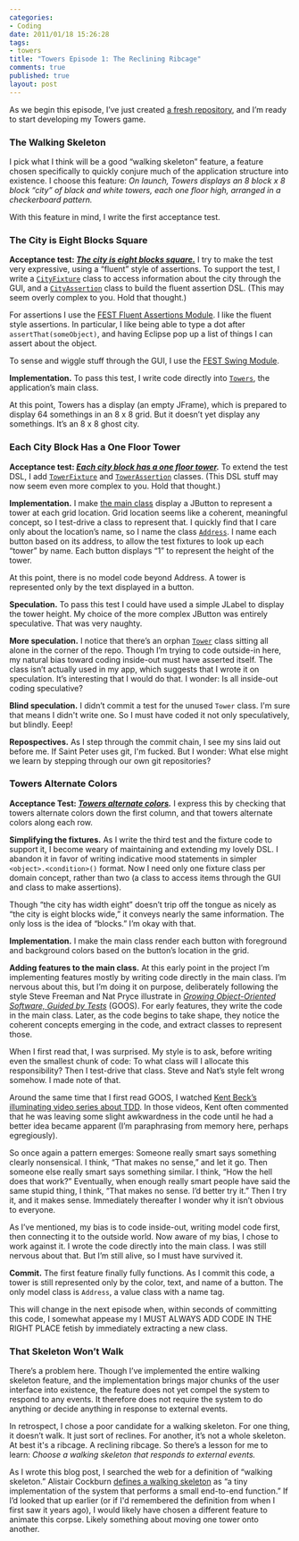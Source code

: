 ```yaml
--- 
categories: 
- Coding
date: 2011/01/18 15:26:28
tags: 
- towers
title: "Towers Episode 1: The Reclining Ribcage"
comments: true
published: true
layout: post
---
```


<p>As we begin this episode, I’ve just created <a href="https://github.com/dhemery/Towers/commit/252be5b80247ba67f5e04a25ad5ac4b88c0c059a">a fresh repository</a>, and I’m ready to start developing my Towers game.</p>

<h3>The Walking Skeleton</h3>

<p>I pick what I think will be a good “walking skeleton” feature, a feature chosen specifically to quickly conjure much of the application structure into existence. I choose this feature: <em>On launch, Towers displays an 8 block x 8 block “city” of black and white towers, each one floor high, arranged in a checkerboard pattern.</em></p>

<p>With this feature in mind, I write the first acceptance test.</p>

<h3>The City is Eight Blocks Square</h3>

<p><strong>Acceptance test: <em><a href="https://github.com/dhemery/Towers/blob/7bf3a0496709373f5724e2b7a7dfebdf45b17698/test/acceptance/com/dhemery/towers/application/OnLaunch.java">The city is eight blocks square.</a></em></strong> I try to make the test very expressive, using a “fluent” style of assertions. To support the test, I write a <code><a href="https://github.com/dhemery/Towers/blob/057d4dec5bbce846f2cb666fbd40fda92812c2b6/test/acceptance/com/dhemery/towers/application/fixtures/CityFixture.java">CityFixture</a></code> class to access information about the city through the GUI, and a <code><a href="https://github.com/dhemery/Towers/blob/057d4dec5bbce846f2cb666fbd40fda92812c2b6/test/acceptance/com/dhemery/towers/application/fixtures/CityAssertion.java">CityAssertion</a></code> class to build the fluent assertion DSL. (This may seem overly complex to you. Hold that thought.)</p>

<p>For assertions I use the <a href="http://docs.codehaus.org/display/FEST/Fluent+Assertions+Module">FEST Fluent Assertions Module</a>. I like the fluent style assertions. In particular, I like being able to type a dot after <code>assertThat(someObject)</code>, and having Eclipse pop up a list of things I can assert about the object.</p>

<p>To sense and wiggle stuff through the GUI, I use the <a href="http://docs.codehaus.org/display/FEST/Swing+Module">FEST Swing Module</a>.</p>

<p><strong>Implementation.</strong> To pass this test, I write code directly into <code><a href="https://github.com/dhemery/Towers/blob/7bf3a0496709373f5724e2b7a7dfebdf45b17698/src/com/dhemery/towers/application/Towers.java">Towers</a></code>, the application’s main class.</p>

<p>At this point, Towers has a display (an empty JFrame), which is prepared to display 64 somethings in an 8 x 8 grid. But it doesn’t yet display any somethings. It’s an 8 x 8 ghost city.</p>

<h3>Each City Block Has a One Floor Tower</h3>

<p><strong>Acceptance test: <em><a href="https://github.com/dhemery/Towers/blob/ec08ffa0727c1fd314fed881fd1086e8d63227bd/test/acceptance/com/dhemery/towers/application/OnLaunch.java">Each city block has a one floor tower</a>.</em></strong> To extend the test DSL, I add <code><a href="https://github.com/dhemery/Towers/blob/ec08ffa0727c1fd314fed881fd1086e8d63227bd/test/acceptance/com/dhemery/towers/application/fixtures/TowerFixture.java">TowerFixture</a></code> and <code><a href="https://github.com/dhemery/Towers/blob/ec08ffa0727c1fd314fed881fd1086e8d63227bd/test/acceptance/com/dhemery/towers/application/fixtures/TowerAssertion.java">TowerAssertion</a></code> classes. (This DSL stuff may now seem even more complex to you. Hold that thought.)</p>

<p><strong>Implementation.</strong> I make <a href="https://github.com/dhemery/Towers/blob/ec08ffa0727c1fd314fed881fd1086e8d63227bd/src/com/dhemery/towers/application/Towers.java">the main class</a> display a JButton to represent a tower at each grid location. Grid location seems like a coherent, meaningful concept, so I test-drive a class to represent that. I quickly find that I care only about the location’s name, so I name the class <code><a href="https://github.com/dhemery/Towers/blob/ec08ffa0727c1fd314fed881fd1086e8d63227bd/src/com/dhemery/towers/model/Address.java">Address</a></code>. I name each button based on its address, to allow the test fixtures to look up each “tower” by name. Each button displays “1” to represent the height of the tower.</p>

<p>At this point, there is no model code beyond Address. A tower is represented only by the text displayed in a button.</p>

<p><strong>Speculation.</strong> To pass this test I could have used a simple JLabel to display the tower height. My choice of the more complex JButton was entirely speculative. That was very naughty.</p>

<p><strong>More speculation.</strong> I notice that there’s an orphan <code><a href="https://github.com/dhemery/Towers/blob/ec08ffa0727c1fd314fed881fd1086e8d63227bd/src/com/dhemery/towers/model/Tower.java">Tower</a></code> class sitting all alone in the corner of the repo. Though I’m trying to code outside-in here, my natural bias toward coding inside-out must have asserted itself. The class isn’t actually used in my app, which suggests that I wrote it on speculation. It’s interesting that I would do that. I wonder: Is all inside-out coding speculative?</p>

<p><strong>Blind speculation.</strong> I didn’t commit a test for the unused <code>Tower</code> class. I'm sure that means I didn't write one. So I must have coded it not only speculatively, but blindly. Eeep!</p>

<p><strong>Repospectives.</strong> As I step through the commit chain, I see my sins laid out before me. If Saint Peter uses git, I'm fucked. But I wonder: What else might we learn by stepping through our own git repositories?</p>

<h3>Towers Alternate Colors</h3>

<p><strong>Acceptance Test: <em><a href="https://github.com/dhemery/Towers/blob/master/test/acceptance/com/dhemery/towers/application/OnLaunch.java">Towers alternate colors</a>.</em></strong> I express this by checking that towers alternate colors down the first column, and that towers alternate colors along each row.</p>

<p><strong>Simplifying the fixtures.</strong> As I write the third test and the fixture code to support it, I become weary of maintaining and extending my lovely DSL. I abandon it in favor of writing indicative mood statements in simpler <code>&lt;object&gt;.&lt;condition&gt;()</code> format. Now I need only one fixture class per domain concept, rather than two (a class to access items through the GUI and class to make assertions).</p>

<p>Though “the city has width eight” doesn’t trip off the tongue as nicely as “the city is eight blocks wide,” it conveys nearly the same information. The only loss is the idea of “blocks.” I’m okay with that.</p>

<p><strong>Implementation.</strong> I make the main class render each button with foreground and background colors based on the button’s location in the grid.</p>

<p><strong>Adding features to the main class.</strong> At this early point in the project I’m implementing features mostly by writing code directly in the main class. I’m nervous about this, but I’m doing it on purpose, deliberately following the style Steve Freeman and Nat Pryce illustrate in <em><a href="http://www.amazon.com/exec/obidos/ASIN/0321503627/dalehemery-20">Growing Object-Oriented Software, Guided by Tests</a></em> (GOOS). For early features, they write the code in the main class. Later, as the code begins to take shape, they notice the coherent concepts emerging in the code, and extract classes to represent those.</p>

<p>When I first read that, I was surprised. My style is to ask, before writing even the smallest chunk of code: To what class will I allocate this responsibility? Then I test-drive that class. Steve and Nat’s style felt wrong somehow. I made note of that.</p>

<p>Around the same time that I first read GOOS, I watched <a href="http://pragprog.com/screencasts/v-kbtdd/test-driven-development">Kent Beck’s illuminating video series about TDD</a>. In those videos, Kent often commented that he was leaving some slight awkwardness in the code until he had a better idea became apparent (I’m paraphrasing from memory here, perhaps egregiously).</p>

<p>So once again a pattern emerges: Someone really smart says something clearly nonsensical. I think, “That makes no sense,” and let it go. Then someone else really smart says something similar. I think, “How the hell does that work?” Eventually, when enough really smart people have said the same stupid thing, I think, “That makes no sense. I’d better try it.” Then I try it, and it makes sense. Immediately thereafter I wonder why it isn’t obvious to everyone.</p>

<p>As I’ve mentioned, my bias is to code inside-out, writing model code first, then connecting it to the outside world. Now aware of my bias, I chose to work against it. I wrote the code directly into the main class. I was still nervous about that. But I’m still alive, so I must have survived it.</p>

<p><strong>Commit.</strong> The first feature finally fully functions. As I commit this code, a tower is still represented only by the color, text, and name of a button. The only model class is <code>Address</code>, a value class with a name tag.</p>

<p>This will change in the next episode when, within seconds of committing this code, I somewhat appease my I MUST ALWAYS ADD CODE IN THE RIGHT PLACE fetish by immediately extracting a new class.</p>

<h3>That Skeleton Won’t Walk</h3>

<p>There’s a problem here. Though I’ve implemented the entire walking skeleton feature, and the implementation brings major chunks of the user interface into existence, the feature does not yet compel the system to respond to any events. It therefore does not require the system to do anything or decide anything in response to external events.</p>

<p>In retrospect, I chose a poor candidate for a walking skeleton. For one thing, it doesn’t walk. It just sort of reclines. For another, it’s not a whole skeleton. At best it's a ribcage. A reclining ribcage. So there’s a lesson for me to learn: <em>Choose a walking skeleton that responds to external events.</em></p>

<p>As I wrote this blog post, I searched the web for a definition of “walking skeleton.” Alistair Cockburn <a href="http://alistair.cockburn.us/Walking+skeleton">defines a walking skeleton</a> as “a tiny implementation of the system that performs a small end-to-end function.” If I’d looked that up earlier (or if I'd remembered the definition from when I first saw it years ago), I would likely have chosen a different feature to animate this corpse. Likely something about moving one tower onto another.</p>
